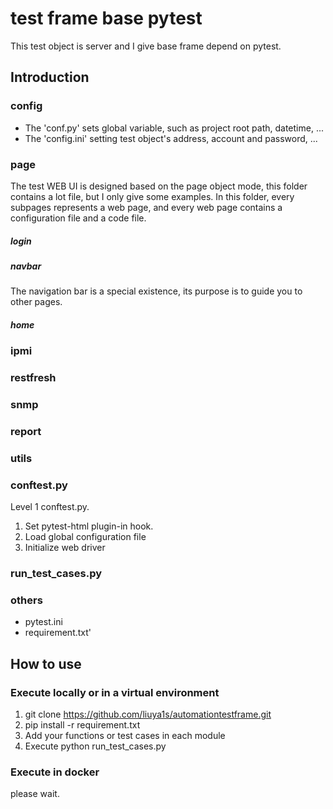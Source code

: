 # test frame base pytest

This test object is server and I give base frame depend on pytest.

## Introduction
### config
- The 'conf.py' sets global variable, such as project root path, datetime, ... 
- The 'config.ini' setting test object's address, account and password, ...
### page
The test WEB UI is designed based on the page object mode, this folder contains a lot file, but I only give some examples.
In this folder, every subpages represents a web page, and every web page contains a configuration file and a code file.
##### login
##### navbar
The navigation bar is a special existence, its purpose is to guide you to other pages.
##### home

### ipmi

### restfresh

### snmp

### report

### utils

### conftest.py
Level 1 conftest.py.
1. Set pytest-html plugin-in hook.
2. Load global configuration file
3. Initialize web driver
### run_test_cases.py

###  others
- pytest.ini
- requirement.txt'

## How to use 
### Execute locally or in a virtual environment 
1. git clone https://github.com/liuya1s/automationtestframe.git
2. pip install -r requirement.txt
3. Add your functions or test cases in each module
4. Execute python run_test_cases.py

### Execute in docker
please wait.

